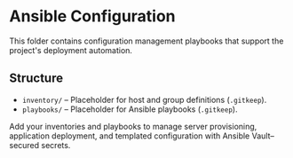 # Ansible Configuration

This folder contains configuration management playbooks that support the project's deployment automation.

## Structure

- `inventory/` – Placeholder for host and group definitions (`.gitkeep`).
- `playbooks/` – Placeholder for Ansible playbooks (`.gitkeep`).

Add your inventories and playbooks to manage server provisioning, application deployment, and templated configuration with Ansible Vault–secured secrets.
